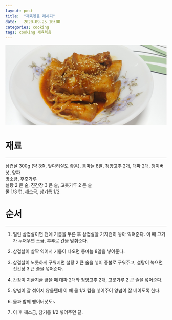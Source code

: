 ```yaml
---
layout: post
title:  "제육볶음 레시피"
date:   2020-09-25 10:00
categories: cooking
tags: cooking 제육볶음
---
```


![제육볶음~](/assets/img/cooking/jeyuk.jpg)

# 재료
---

삼겹살 300g (약 3줄, 앞다리살도 좋음), 통마늘 8알, 청양고추 2개, 대파 2대, 팽이버섯, 양파<br />
맛소금, 후춧가루<br />
설탕 2 큰 술, 진간장 3 큰 술, 고춧가루 2 큰 술<br />
물 1/3 컵, 깨소금, 참기름 1/2<br />

# 순서
---

1. 얼린 삼겹살이면 팬에 기름을 두른 후 삼겹살을 가지런히 놓아 익혀준다.
이 때 고기가 두꺼우면 소금, 후추로 간을 맞춰준다.

2. 삼겹살이 살짝 익어서 기름이 나오면 통마늘 8알을 넣어준다.

3. 삼겹살이 노릇하게 구워지면 설탕 2 큰 술을 넣어 중불로 구워주고, 설탕이 녹으면 진간장 3 큰 술을 넣어준다.

4. 간장이 지글지글 끓을 때 대파 2대와 청양고추 2개, 고룻가루 2 큰 술을 넣어준다.

5.  양념이 잘 섞이지 않을텐데 이 때 물 1/3 컵을 넣어주어 양념이 잘 베이도록 한다.

6. 물과 함께 팽이버섯도~

7. 이 후 깨소금, 참기름 1/2 넣어주면 끝.
